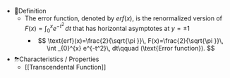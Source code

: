 - 📝Definition
	- The error function, denoted by $erf(x)$, is the renormalized version of $F(x) = \int _{0}^{x} e^{-t^2} \,  dt$ that has horizontal asymptotes at $y=\pm1$
		- $$
		  \text{erf}(x)=\frac{2}{\sqrt{\pi }}\, F(x)=\frac{2}{\sqrt{\pi }}\,  \int _{0}^{x} e^{-t^2}\,  dt\qquad (\text{Error function}).
		  $$
- ⛈Characteristics / Properties
	- [[Transcendental Function]]